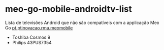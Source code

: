# meo-go-mobile-androidtv-list

Lista de televisões Android que não são compatíveis com a applicação Meo Go [pt.ptinovacao.rma.meomobile](https://play.google.com/store/apps/details?id=pt.ptinovacao.rma.meomobile)

* Toshiba Cosmos 9
* Philips 43PUS7354
